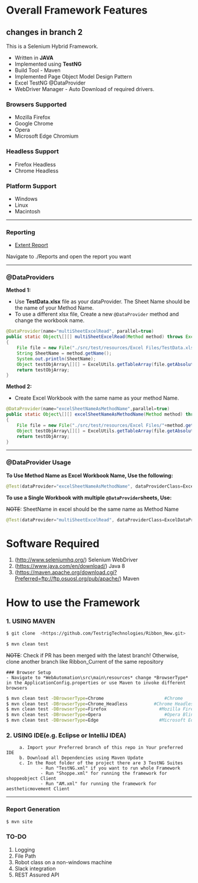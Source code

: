 
# Overall Framework Features

## changes in branch 2
This is a Selenium Hybrid Framework.
- Written in **JAVA**
- Implemented using **TestNG**
- Build Tool - Maven
- Implemented Page Object Model Design Pattern
- Excel TestNG @DataProvider
- WebDriver Manager - Auto Download of required drivers.

### Browsers Supported
- Mozilla Firefox
- Google Chrome
- Opera
- Microsoft Edge Chromium

### Headless Support
- Firefox Headless
- Chrome Headless

### Platform Support
- Windows
- Linux
- Macintosh

---
### Reporting
- [Extent Report](https://www.extentreports.com/docs/versions/4/java/index.html)

Navigate to ./Reports and open the report you want

---

### @DataProviders

**__Method 1:__**
- Use **TestData.xlsx** file as your dataProvider. The Sheet Name should be the name of your Method Name.
- To use a different xlsx file, Create a new `@DataProvider` method and change the workbook name.
```java
@DataProvider(name="multiSheetExcelRead", parallel=true)
public static Object\[][] multiSheetExcelRead(Method method) throws Exception
{
	File file = new File("./src/test/resources/Excel Files/TestData.xlsx");
	String SheetName = method.getName();
	System.out.println(SheetName);
	Object testObjArray\[][] = ExcelUtils.getTableArray(file.getAbsolutePath(), SheetName);
	return testObjArray;
}
```

**__Method 2:__**
- Create Excel Workbook with the same name as your method Name.
```java
@DataProvider(name="excelSheetNameAsMethodName",parallel=true)
public static Object\[][] excelSheetNameAsMethodName(Method method) throws Exception
{
	File file = new File("./src/test/resources/Excel Files/"+method.getName()+".xlsx");
	Object testObjArray\[][] = ExcelUtils.getTableArray(file.getAbsolutePath());
	return testObjArray;
}
 ```
 ---

### @DataProvider Usage

__To Use Method Name as Excel Workbook Name, Use the following:__
```java
@Test(dataProvider="excelSheetNameAsMethodName", dataProviderClass=ExcelDataProvider.class)
```

__To use a Single Workbook with multiple `@DataProvider`sheets, Use:__

~~NOTE~~: SheetName in excel should be the same name as Method Name
```java
@Test(dataProvider="multiSheetExcelRead", dataProviderClass=ExcelDataProvider.class)
```

# Software Required

1. (http://www.seleniumhq.org/) Selenium WebDriver
2. (https://www.java.com/en/download/) Java 8
3. (https://maven.apache.org/download.cgi?Preferred=ftp://ftp.osuosl.org/pub/apache/) Maven


# How to use the Framework

### 1. USING MAVEN
```sh
$ git clone  <https://github.com/TestrigTechnologies/Ribbon_New.git>
```
```sh
$ mvn clean test
```
~~NOTE~~: Check if PR has been merged with the latest branch! Otherwise, clone another branch like Ribbon_Current of the same repository
```
### Browser Setup
- Navigate to *WebAutomation\src\main\resources* change *BrowserType* in the ApplicationConfig.properties or use Maven to invoke different browsers
```
```sh
$ mvn clean test -DBrowserType=Chrome			            #Chrome
$ mvn clean test -DBrowserType=Chrome_Headless		    #Chrome Headless
$ mvn clean test -DBrowserType=Firefox			          #Mozilla Firefox
$ mvn clean test -DBrowserType=Opera			            #Opera Blink
$ mvn clean test -DBrowserType=Edge			              #Microsoft Edge
```

### 2. USING IDE(e.g. Eclipse or IntelliJ IDEA)
		 a. Import your Preferred branch of this repo in Your preferred IDE
		 b. Download all Dependencies using Maven Update
		 c. In the Root folder of the project there are 3 TestNG Suites
				 - Run "TestNG.xml" if you want to run whole Framework
				 - Run "Shoppe.xml" for running the framework for shoppeobject Client
				 - Run "AM.xml" for running the framework for aestheticmovement Client

---
### Report Generation
```sh
$ mvn site
```

### TO-DO
1. Logging
2. File Path
3. Robot class on a non-windows machine
4. Slack integration
5. REST Assured API
